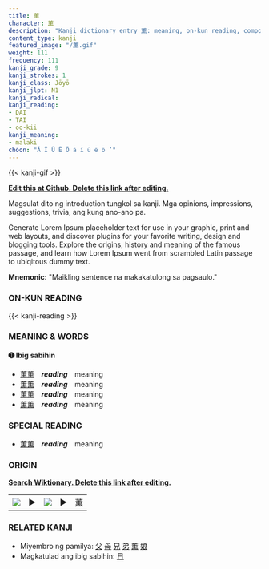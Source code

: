 ```yaml
---
title: 薫
character: 薫
description: "Kanji dictionary entry 薫: meaning, on-kun reading, compounds, origin, related kanji"
content_type: kanji
featured_image: "/薫.gif"
weight: 111
frequency: 111
kanji_grade: 9
kanji_strokes: 1
kanji_class: Jōyō
kanji_jlpt: N1
kanji_radical: 
kanji_reading: 
- DAI
- TAI
- oo-kii
kanji_meaning:
- malaki
chōon: "Ā Ī Ū Ē Ō ā ī ū ē ō ’"
---
```

[//]: # (Don't edit the line below. Kanji animated GIF code is automatically generated.)
{{< kanji-gif >}}

[//]: # (Edit below this line.)

**[Edit this at Github. Delete this link after editing.](https://github.com/tim0g/tim/tree/main/content/kanji/薫/index.md)**

Magsulat dito ng introduction tungkol sa kanji. Mga opinions, impressions, suggestions, trivia, ang kung ano-ano pa.

Generate Lorem Ipsum placeholder text for use in your graphic, print and web layouts, and discover plugins for your favorite writing, design and blogging tools. Explore the origins, history and meaning of the famous passage, and learn how Lorem Ipsum went from scrambled Latin passage to ubiqitous dummy text.
 
**Mnemonic:** "Maikling sentence na makakatulong sa pagsaulo."

### ON-KUN READING

[//]: # (Don't edit the line below. ON-KUN READING code is automatically generated.)
{{< kanji-reading >}}

### MEANING & WORDS

#### ➊ **Ibig sabihin**
  - [薫](../薫)[薫](../薫)　***reading***　meaning
  - [薫](../薫)[薫](../薫)　***reading***　meaning
  - [薫](../薫)[薫](../薫)　***reading***　meaning
  - [薫](../薫)[薫](../薫)　***reading***　meaning

### SPECIAL READING
  - [薫](../薫)[薫](../薫)　***reading***　meaning

### ORIGIN

**[Search Wiktionary. Delete this link after editing.](https://wiktionary.org/wiki/薫)**
<table class="kanji-table"><tr><td>
<img src="60px-薫-bronze.svg.png">
</td><td>▶</td><td>
<img src="60px-薫-oracle.svg.png">
</td><td>▶</td>
<td class="kanji-origin">薫</td>
</tr></table>

### RELATED KANJI
- Miyembro ng pamilya: [父](../父) [母](../母) [兄](../兄) [弟](../弟) [薫](../薫) [娘](../娘)
- Magkatulad ang ibig sabihin: [日](../日)
